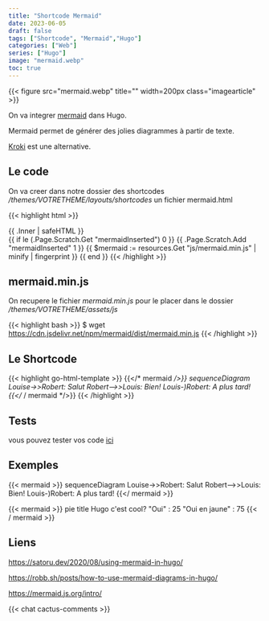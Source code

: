 ```yaml
---
title: "Shortcode Mermaid"
date: 2023-06-05
draft: false
tags: ["Shortcode", "Mermaid","Hugo"]
categories: ["Web"]
series: ["Hugo"]
image: "mermaid.webp"
toc: true
---
```

{{< figure src="mermaid.webp" title="" width=200px class="imagearticle" >}}

On va integrer [mermaid](https://mermaid.js.org/) dans Hugo.

Mermaid permet de générer des jolies diagrammes  à partir de texte.

[Kroki](https://kroki.io/) est une alternative.

## Le code
On va creer dans notre dossier des shortcodes */themes/VOTRETHEME/layouts/shortcodes* un fichier mermaid.html

{{< highlight html >}}
<div class="mermaid">
    {{ .Inner | safeHTML }}
</div>
{{ if le (.Page.Scratch.Get "mermaidInserted") 0 }}
{{ .Page.Scratch.Add "mermaidInserted" 1 }}
{{ $mermaid := resources.Get "js/mermaid.min.js" | minify | fingerprint }}
<script type="application/javascript" src="{{ $mermaid.Permalink }}" defer></script>
<script type="module">
    mermaid.initialize({});
</script>
{{ end }}
{{< /highlight >}}

## mermaid.min.js

On recupere le fichier *mermaid.min.js* pour le placer dans le dossier */themes/VOTRETHEME/assets/js*

{{< highlight bash >}}
$ wget https://cdn.jsdelivr.net/npm/mermaid/dist/mermaid.min.js
{{< /highlight >}}

## Le Shortcode

{{< highlight go-html-template >}}
{{</* mermaid */>}}
sequenceDiagram
    Louise->>Robert: Salut
    Robert-->>Louis: Bien!
    Louis-)Robert: A plus tard!
{{</* / mermaid */>}}
{{< /highlight >}}

## Tests

vous pouvez tester vos code [ici](https://mermaid.live)

## Exemples

{{< mermaid >}}
sequenceDiagram
    Louise->>Robert: Salut
    Robert-->>Louis: Bien!
    Louis-)Robert: A plus tard!
{{</ mermaid >}}


{{< mermaid >}}
pie title Hugo c'est cool?
    "Oui" : 25
    "Oui en jaune" : 75
{{< / mermaid >}}

## Liens

https://satoru.dev/2020/08/using-mermaid-in-hugo/

https://robb.sh/posts/how-to-use-mermaid-diagrams-in-hugo/

https://mermaid.js.org/intro/

{{< chat cactus-comments >}}

